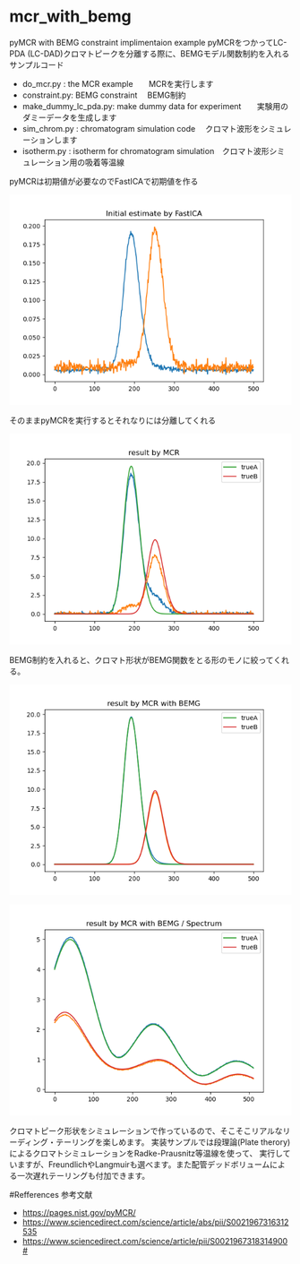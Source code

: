 # mcr_with_bemg
pyMCR with BEMG constraint implimentaion example
pyMCRをつかってLC-PDA (LC-DAD)クロマトピークを分離する際に、BEMGモデル関数制約を入れるサンプルコード

 - do_mcr.py : the MCR example　　MCRを実行します
 - constraint.py:  BEMG constraint 　BEMG制約
 - make_dummy_lc_pda.py: make dummy data for experiment　　実験用のダミーデータを生成します
 - sim_chrom.py : chromatogram simulation code 　クロマト波形をシミュレーションします
 - isotherm.py : isotherm for chromatogram simulation　クロマト波形シミュレーション用の吸着等温線



pyMCRは初期値が必要なのでFastICAで初期値を作る

![Fig1](https://github.com/akirayou/mcr_with_bemg/blob/main/img/Figure_1.png)

そのままpyMCRを実行するとそれなりには分離してくれる

![Fig2](https://github.com/akirayou/mcr_with_bemg/blob/main/img/Figure_2.png)

BEMG制約を入れると、クロマト形状がBEMG関数をとる形のモノに絞ってくれる。

![Fig3](https://github.com/akirayou/mcr_with_bemg/blob/main/img/Figure_3.png)

![Fig4](https://github.com/akirayou/mcr_with_bemg/blob/main/img/Figure_4.png)


クロマトピーク形状をシミュレーションで作っているので、そこそこリアルなリーディング・テーリングを楽しめます。
実装サンプルでは段理論(Plate therory)によるクロマトシミュレーションをRadke-Prausnitz等温線を使って、
実行していますが、FreundlichやLangmuirも選べます。また配管デッドボリュームによる一次遅れテーリングも付加できます。

#Refferences 参考文献
 - https://pages.nist.gov/pyMCR/
 - https://www.sciencedirect.com/science/article/abs/pii/S0021967316312535
 - https://www.sciencedirect.com/science/article/pii/S0021967318314900#
